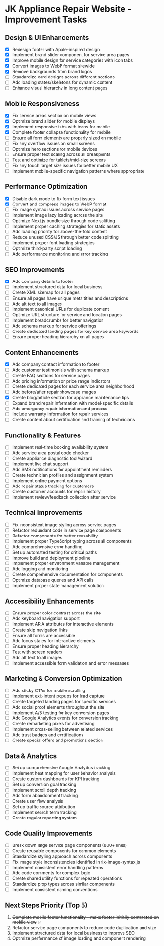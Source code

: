 # JK Appliance Repair Website - Improvement Tasks

## Design & UI Enhancements

- [x] Redesign footer with Apple-inspired design
- [x] Implement brand slider component for service area pages
- [x] Improve mobile design for service categories with icon tabs
- [x] Convert images to WebP format sitewide
- [x] Remove backgrounds from brand logos
- [ ] Standardize card designs across different sections
- [ ] Add loading states/skeletons for dynamic content
- [ ] Enhance visual hierarchy in long content pages

## Mobile Responsiveness

- [x] Fix service areas section on mobile views
- [x] Optimize brand slider for mobile displays
- [x] Implement responsive tabs with icons for mobile
- [x] Complete footer collapse functionality for mobile
- [ ] Ensure all form elements are properly sized on mobile
- [ ] Fix any overflow issues on small screens
- [ ] Optimize hero sections for mobile devices
- [ ] Ensure proper text scaling across all breakpoints
- [ ] Test and optimize for tablets/mid-size screens
- [ ] Fix any touch target size issues for better mobile UX
- [ ] Implement mobile-specific navigation patterns where appropriate

## Performance Optimization

- [x] Disable dark mode to fix form text issues
- [x] Convert and compress images to WebP format
- [ ] Fix image syntax issues across service pages 
- [ ] Implement image lazy loading across the site
- [ ] Optimize Next.js bundle size through code splitting
- [ ] Implement proper caching strategies for static assets
- [ ] Add loading priority for above-the-fold content
- [ ] Reduce unused CSS/JS through better code splitting
- [ ] Implement proper font loading strategies
- [ ] Optimize third-party script loading
- [ ] Add performance monitoring and error tracking

## SEO Improvements

- [x] Add company details to footer
- [ ] Implement structured data for local business
- [ ] Create XML sitemap for all pages
- [ ] Ensure all pages have unique meta titles and descriptions
- [ ] Add alt text to all images
- [ ] Implement canonical URLs for duplicate content
- [ ] Optimize URL structure for service and location pages
- [ ] Implement breadcrumbs for better navigation
- [ ] Add schema markup for service offerings
- [ ] Create dedicated landing pages for key service area keywords
- [ ] Ensure proper heading hierarchy on all pages

## Content Enhancements

- [x] Add company contact information to footer
- [ ] Add customer testimonials with schema markup
- [ ] Create FAQ sections for service pages
- [ ] Add pricing information or price range indicators
- [ ] Create dedicated pages for each service area neighborhood
- [ ] Add before/after repair showcase images
- [x] Create blog/article section for appliance maintenance tips
- [ ] Expand brand repair information with model-specific details
- [ ] Add emergency repair information and process
- [ ] Include warranty information for repair services
- [ ] Create content about certification and training of technicians

## Functionality & Features

- [ ] Implement real-time booking availability system
- [ ] Add service area postal code checker
- [ ] Create appliance diagnostic tool/wizard
- [ ] Implement live chat support
- [ ] Add SMS notifications for appointment reminders
- [ ] Create technician profiles and assignment system
- [ ] Implement online payment options
- [ ] Add repair status tracking for customers
- [ ] Create customer accounts for repair history
- [ ] Implement review/feedback collection after service

## Technical Improvements

- [ ] Fix inconsistent image styling across service pages
- [ ] Refactor redundant code in service page components
- [ ] Refactor components for better reusability
- [ ] Implement proper TypeScript typing across all components
- [ ] Add comprehensive error handling
- [ ] Set up automated testing for critical paths
- [ ] Improve build and deployment pipeline
- [ ] Implement proper environment variable management
- [ ] Add logging and monitoring
- [ ] Create comprehensive documentation for components
- [ ] Optimize database queries and API calls
- [ ] Implement proper state management solution

## Accessibility Enhancements

- [ ] Ensure proper color contrast across the site
- [ ] Add keyboard navigation support
- [ ] Implement ARIA attributes for interactive elements
- [ ] Create skip navigation links
- [ ] Ensure all forms are accessible
- [ ] Add focus states for interactive elements
- [ ] Ensure proper heading hierarchy
- [ ] Test with screen readers
- [ ] Add alt text to all images
- [ ] Implement accessible form validation and error messages

## Marketing & Conversion Optimization

- [ ] Add sticky CTAs for mobile scrolling
- [ ] Implement exit-intent popups for lead capture
- [ ] Create targeted landing pages for specific services
- [ ] Add social proof elements throughout the site
- [ ] Implement A/B testing for key conversion pages
- [ ] Add Google Analytics events for conversion tracking
- [ ] Create remarketing pixels for advertising
- [ ] Implement cross-selling between related services
- [ ] Add trust badges and certifications
- [ ] Create special offers and promotions section

## Data & Analytics

- [ ] Set up comprehensive Google Analytics tracking
- [ ] Implement heat mapping for user behavior analysis
- [ ] Create custom dashboards for KPI tracking
- [ ] Set up conversion goal tracking
- [ ] Implement scroll depth tracking
- [ ] Add form abandonment tracking
- [ ] Create user flow analysis
- [ ] Set up traffic source attribution
- [ ] Implement search term tracking
- [ ] Create regular reporting system

## Code Quality Improvements

- [ ] Break down large service page components (800+ lines)
- [ ] Create reusable components for common elements
- [ ] Standardize styling approach across components
- [ ] Fix image style inconsistencies identified in fix-image-syntax.js
- [ ] Implement consistent error handling patterns
- [ ] Add code comments for complex logic
- [ ] Create shared utility functions for repeated operations
- [ ] Standardize prop types across similar components
- [ ] Implement consistent naming conventions

## Next Steps Priority (Top 5)

1. ~~Complete mobile footer functionality - make footer initially contracted on mobile view~~ ✅
2. Refactor service page components to reduce code duplication and size
3. Implement structured data for local business to improve SEO
4. Optimize performance of image loading and component rendering 